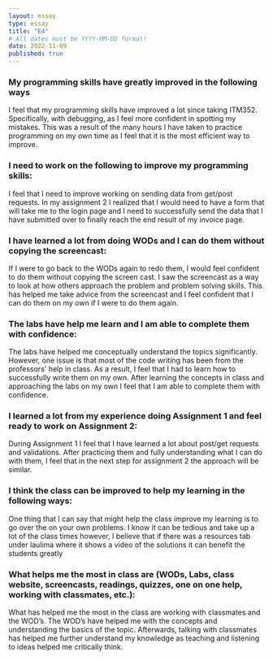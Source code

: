 ```yaml
---
layout: essay
type: essay
title: "E4"
# All dates must be YYYY-MM-DD format!
date: 2022-11-09
published: true
---
```

<h3>My programming skills have greatly improved in the following ways</h3>
I feel that my programming skills have improved a lot since taking ITM352. Specifically, with debugging, as I feel more confident in spotting my mistakes. This was a result of the many hours I have taken to practice programming on my own time as I feel that it is the most efficient way to improve. 
<h3>I need to work on the following to improve my programming skills:</h3>
I feel that I need to improve working on sending data from get/post requests. In my assignment 2 I realized that I would need to have a form that will take me to the login page and I need to successfully send the data that I have submitted over to finally reach the end result of my invoice page. 
<h3>I have learned a lot from doing WODs and I can do them without copying the screencast:</h3>
If I were to go back to the WODs again to redo them, I would feel confident to do them without copying the screen cast. I saw the screencast as a way to look at how others approach the problem and problem solving skills. This has helped me take advice from the screencast and I feel confident that I can do them on my own if I were to do them again. 
<h3>The labs have help me learn and I am able to complete them with confidence:</h3>
The labs have helped me conceptually understand the topics significantly. However, one issue is that most of the code writing has been from the professors' help in class. As a result, I feel that I had to learn how to successfully write them on my own. After learning the concepts in class and approaching the labs on my own I feel that I am able to complete them with confidence. 
<h3>I learned a lot from my experience doing Assignment 1 and feel ready to work on Assignment 2:</h3>
During Assignment 1 I feel that I have learned a lot about post/get requests and validations. After practicing them and fully understanding what I can do with them, I feel that in the next step for assignment 2 the approach will be similar.
<h3>I think the class can be improved to help my learning in the following ways:</h3>
One thing that I can say that might help the class improve my learning is to go over the on your own problems. I know it can be tedious and take up a lot of the class times however, I believe that if there was a resources tab under laulima where it shows a video of the solutions it can benefit the students greatly
<h3>What helps me the most in class are (WODs, Labs, class website, screencasts, readings, quizzes, one on one help, working with classmates, etc.):</h3>
What has helped me the most in the class are working with classmates and the WOD’s. The WOD’s have helped me with the concepts and understanding the basics of the topic. Afterwards, talking with classmates has helped me further understand my knowledge as teaching and listening to ideas helped me critically think. 

